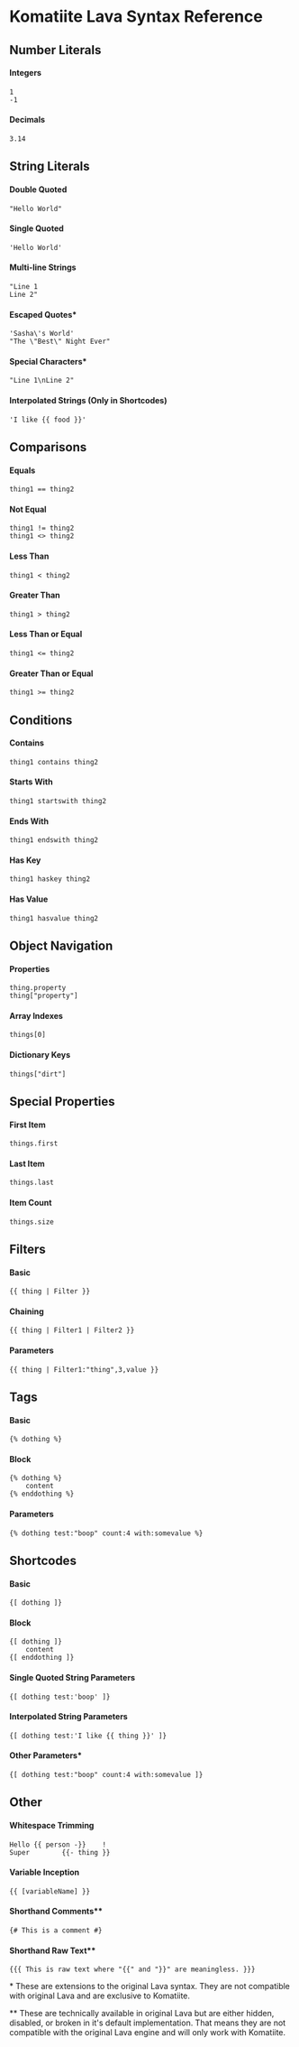 Komatiite Lava Syntax Reference
===============================

## Number Literals

#### Integers
```
1
-1
```

#### Decimals
```
3.14
```

## String Literals

#### Double Quoted
```
"Hello World"
```

#### Single Quoted
```
'Hello World'
```

#### Multi-line Strings
```
"Line 1
Line 2"
```

#### Escaped Quotes*
```
'Sasha\'s World'
"The \"Best\" Night Ever"
```

#### Special Characters*
```
"Line 1\nLine 2"
```

#### Interpolated Strings (Only in Shortcodes)
```
'I like {{ food }}'
```

## Comparisons

#### Equals
```
thing1 == thing2
```

#### Not Equal
```
thing1 != thing2
thing1 <> thing2
```

#### Less Than
```
thing1 < thing2
```

#### Greater Than
```
thing1 > thing2
```

#### Less Than or Equal
```
thing1 <= thing2
```

#### Greater Than or Equal
```
thing1 >= thing2
```

## Conditions

#### Contains
```
thing1 contains thing2
```

#### Starts With
```
thing1 startswith thing2
```

#### Ends With
```
thing1 endswith thing2
```

#### Has Key
```
thing1 haskey thing2
```

#### Has Value
```
thing1 hasvalue thing2
```

## Object Navigation

#### Properties
```
thing.property
thing["property"]
```

#### Array Indexes
```
things[0]
```

#### Dictionary Keys
```
things["dirt"]
```

## Special Properties

#### First Item
```
things.first
```

#### Last Item
```
things.last
```

#### Item Count
```
things.size
```

## Filters

#### Basic
```
{{ thing | Filter }}
```

#### Chaining
```
{{ thing | Filter1 | Filter2 }}
```

#### Parameters
```
{{ thing | Filter1:"thing",3,value }}
```

## Tags

#### Basic
```
{% dothing %}
```

#### Block
```
{% dothing %}
	content
{% enddothing %}
```

#### Parameters
```
{% dothing test:"boop" count:4 with:somevalue %}
```

## Shortcodes

#### Basic
```
{[ dothing ]}
```

#### Block
```
{[ dothing ]}
	content
{[ enddothing ]}
```

#### Single Quoted String Parameters
```
{[ dothing test:'boop' ]}
```

#### Interpolated String Parameters
```
{[ dothing test:'I like {{ thing }}' ]}
```

#### Other Parameters*
```
{[ dothing test:"boop" count:4 with:somevalue ]}
```


## Other

#### Whitespace Trimming
```
Hello {{ person -}}    !
Super        {{- thing }}
```

#### Variable Inception
```
{{ [variableName] }}
```

#### Shorthand Comments**
```
{# This is a comment #}
```

#### Shorthand Raw Text**
```
{{{ This is raw text where "{{" and "}}" are meaningless. }}}
```

\* These are extensions to the original Lava syntax. They are not compatible with original Lava and are exclusive to Komatiite.

\*\* These are technically available in original Lava but are either hidden, disabled, or broken in it's default implementation. That means they are not compatible with the original Lava engine and will only work with Komatiite.

